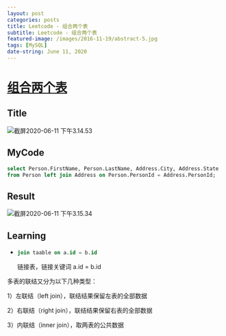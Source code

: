 ```yaml
---
layout: post
categories: posts
title: Leetcode - 组合两个表
subtitle: Leetcode - 组合两个表
featured-image: /images/2016-11-19/abstract-5.jpg
tags: [MySQL]
date-string: June 11, 2020
---
```


# [组合两个表](https://leetcode-cn.com/problems/combine-two-tables/)

## Title

![截屏2020-06-11 下午3.14.53](https://tva1.sinaimg.cn/large/007S8ZIlly1gfodenu7xpj30xz0u041s.jpg)

## MyCode

```sql
select Person.FirstName, Person.LastName, Address.City, Address.State
from Person left join Address on Person.PersonId = Address.PersonId;
```

## Result

![截屏2020-06-11 下午3.15.34](https://tva1.sinaimg.cn/large/007S8ZIlly1gfodfbejb8j30zu0a4gms.jpg)

## Learning

* ```sql
  join taable on a.id = b.id
  ```

  链接表，链接关键词 a.id = b.id

多表的联结又分为以下几种类型：

1）左联结（left join），联结结果保留左表的全部数据

2）右联结（right join），联结结果保留右表的全部数据

3）内联结（inner join），取两表的公共数据

